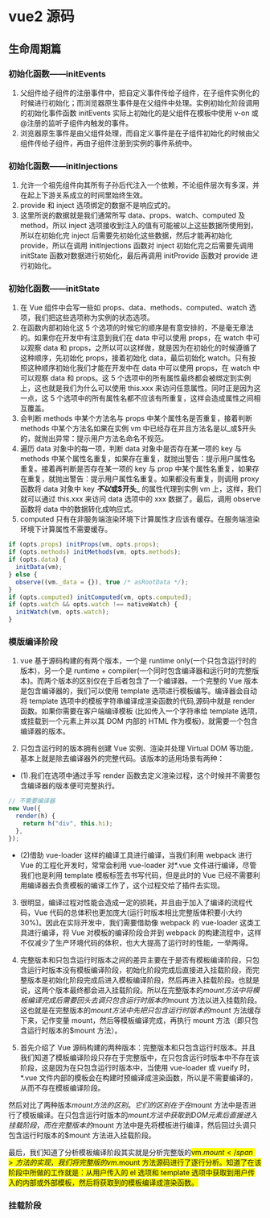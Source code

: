 # vue2 源码

## 生命周期篇

### 初始化函数——initEvents

1. 父组件给子组件的注册事件中，把自定义事件传给子组件，在子组件实例化的时候进行初始化；而浏览器原生事件是在父组件中处理。实例初始化阶段调用的初始化事件函数 initEvents 实际上初始化的是父组件在模板中使用 v-on 或@注册的监听子组件内触发的事件。
2. 浏览器原生事件是由父组件处理，而自定义事件是在子组件初始化的时候由父组件传给子组件，再由子组件注册到实例的事件系统中。

### 初始化函数——initInjections

1. 允许一个祖先组件向其所有子孙后代注入一个依赖，不论组件层次有多深，并在起上下游关系成立的时间里始终生效。
2. provide 和 inject 选项绑定的数据不是响应式的。
3. 这里所说的数据就是我们通常所写 data、props、watch、computed 及 method，所以 inject 选项接收到注入的值有可能被以上这些数据所使用到，所以在初始化完 inject 后需要先初始化这些数据，然后才能再初始化 provide，所以在调用 initInjections 函数对 inject 初始化完之后需要先调用 initState 函数对数据进行初始化，最后再调用 initProvide 函数对 provide 进行初始化。

### 初始化函数——initState

1. 在 Vue 组件中会写一些如 props、data、methods、computed、watch 选项，我们把这些选项称为实例的状态选项。
2. 在函数内部初始化这 5 个选项的时候它的顺序是有意安排的，不是毫无章法的。如果你在开发中有注意到我们在 data 中可以使用 props，在 watch 中可以观察 data 和 props，之所以可以这样做，就是因为在初始化的时候遵循了这种顺序，先初始化 props，接着初始化 data，最后初始化 watch。只有按照这种顺序初始化我们才能在开发中在 data 中可以使用 props，在 watch 中可以观察 data 和 props。这 5 个选项中的所有属性最终都会被绑定到实例上，这也就是我们为什么可以使用 this.xxx 来访问任意属性。同时正是因为这一点，这 5 个选项中的所有属性名都不应该有所重复，这样会造成属性之间相互覆盖。
3. 会判断 methods 中某个方法名与 props 中某个属性名是否重复，接着判断 methods 中某个方法名如果在实例 vm 中已经存在并且方法名是以\_或$开头的，就抛出异常：提示用户方法名命名不规范。
4. 遍历 data 对象中的每一项，判断 data 对象中是否存在某一项的 key 与 methods 中某个属性名重复，如果存在重复，就抛出警告：提示用户属性名重复。接着再判断是否存在某一项的 key 与 prop 中某个属性名重复，如果存在重复，就抛出警告：提示用户属性名重复。如果都没有重复，则调用 proxy 函数将 data 对象中 key ***不以*或$开头\_** 的属性代理到实例 vm 上，这样，我们就可以通过 this.xxx 来访问 data 选项中的 xxx 数据了。最后，调用 observe 函数将 data 中的数据转化成响应式。
5. computed 只有在非服务端渲染环境下计算属性才应该有缓存。在服务端渲染环境下计算属性不需要缓存。

```js
if (opts.props) initProps(vm, opts.props);
if (opts.methods) initMethods(vm, opts.methods);
if (opts.data) {
  initData(vm);
} else {
  observe((vm._data = {}), true /* asRootData */);
}
if (opts.computed) initComputed(vm, opts.computed);
if (opts.watch && opts.watch !== nativeWatch) {
  initWatch(vm, opts.watch);
}
```

### 模版编译阶段

1. vue 基于源码构建的有两个版本，一个是 runtime only(一个只包含运行时的版本)，另一个是 runtime + compiler(一个同时包含编译器和运行时的完整版本)。而两个版本的区别仅在于后者包含了一个编译器。一个完整的 Vue 版本是包含编译器的，我们可以使用 template 选项进行模板编写。编译器会自动将 template 选项中的模板字符串编译成渲染函数的代码,源码中就是 render 函数。如果你需要在客户端编译模板 (比如传入一个字符串给 template 选项，或挂载到一个元素上并以其 DOM 内部的 HTML 作为模板)，就需要一个包含编译器的版本。

2. 只包含运行时的版本拥有创建 Vue 实例、渲染并处理 Virtual DOM 等功能，基本上就是除去编译器外的完整代码。该版本的适用场景有两种：

- (1).我们在选项中通过手写 render 函数去定义渲染过程，这个时候并不需要包含编译器的版本便可完整执行。

```js
// 不需要编译器
new Vue({
  render(h) {
    return h("div", this.hi);
  },
});
```

- (2)借助 vue-loader 这样的编译工具进行编译，当我们利用 webpack 进行 Vue 的工程化开发时，常常会利用 vue-loader 对\*.vue 文件进行编译，尽管我们也是利用 template 模板标签去书写代码，但是此时的 Vue 已经不需要利用编译器去负责模板的编译工作了，这个过程交给了插件去实现。

3. 很明显，编译过程对性能会造成一定的损耗，并且由于加入了编译的流程代码，Vue 代码的总体积也更加庞大(运行时版本相比完整版体积要小大约 30%)。因此在实际开发中，我们需要借助像 webpack 的 vue-loader 这类工具进行编译，将 Vue 对模板的编译阶段合并到 webpack 的构建流程中，这样不仅减少了生产环境代码的体积，也大大提高了运行时的性能，一举两得。

4. 完整版本和只包含运行时版本之间的差异主要在于是否有模板编译阶段，只包含运行时版本没有模板编译阶段，初始化阶段完成后直接进入挂载阶段，而完整版本是初始化阶段完成后进入模板编译阶段，然后再进入挂载阶段。也就是说，这两个版本最终都会进入挂载阶段。所以在完整版本的$mount方法中将模板编译完成后需要回头去调只包含运行时版本的$mount 方法以进入挂载阶段。这也就是在完整版本的$mount方法中先把只包含运行时版本的$mount 方法缓存下来，记作变量 mount，然后等模板编译完成，再执行 mount 方法（即只包含运行时版本的$mount 方法）。

5. 首先介绍了 Vue 源码构建的两种版本：完整版本和只包含运行时版本。并且我们知道了模板编译阶段只存在于完整版中，在只包含运行时版本中不存在该阶段，这是因为在只包含运行时版本中，当使用 vue-loader 或 vueify 时，\*.vue 文件内部的模板会在构建时预编译成渲染函数，所以是不需要编译的，从而不存在模板编译阶段。

然后对比了两种版本$mount方法的区别。它们的区别在于在$mount 方法中是否进行了模板编译。在只包含运行时版本的$mount方法中获取到DOM元素后直接进入挂载阶段，而在完整版本的$mount 方法中是先将模板进行编译，然后回过头调只包含运行时版本的$mount 方法进入挂载阶段。

最后，我们知道了分析模板编译阶段其实就是分析完整版的<span style="background-color:yellow">vm.$mount</span> 方法的实现，我们将完整版的vm.$mount 方法源码进行了逐行分析。知道了在该阶段中所做的工作就是：从用户传入的 el 选项和 template 选项中获取到用户传入的内部或外部模板，然后将获取到的模板编译成渲染函数。

### 挂载阶段